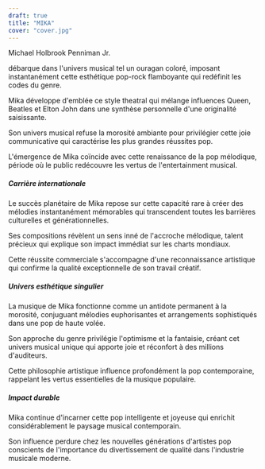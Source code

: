 ```yaml
---
draft: true
title: "MIKA"
cover: "cover.jpg"
---
```


Michael Holbrook Penniman Jr.

débarque dans l'univers musical tel un ouragan coloré, imposant instantanément cette esthétique pop-rock flamboyante qui
redéfinit les codes du genre.

Mika développe d'emblée ce style theatral qui mélange influences Queen, Beatles et Elton John dans une synthèse
personnelle d'une originalité saisissante.

Son univers musical refuse la morosité ambiante pour privilégier cette joie communicative qui caractérise les plus
grandes réussites pop.

L'émergence de Mika coïncide avec cette renaissance de la pop mélodique, période où le public redécouvre les vertus de
l'entertainment musical.


##### Carrière internationale

Le succès planétaire de Mika repose sur cette capacité rare à créer des mélodies instantanément mémorables qui
transcendent toutes les barrières culturelles et générationnelles.

Ses compositions révèlent un sens inné de l'accroche mélodique, talent précieux qui explique son impact immédiat sur les
charts mondiaux.

Cette réussite commerciale s'accompagne d'une reconnaissance artistique qui confirme la qualité exceptionnelle de son
travail créatif.


##### Univers esthétique singulier

La musique de Mika fonctionne comme un antidote permanent à la morosité, conjuguant mélodies euphorisantes et
arrangements sophistiqués dans une pop de haute volée.

Son approche du genre privilégie l'optimisme et la fantaisie, créant cet univers musical unique qui apporte joie et
réconfort à des millions d'auditeurs.

Cette philosophie artistique influence profondément la pop contemporaine, rappelant les vertus essentielles de la
musique populaire.


##### Impact durable

Mika continue d'incarner cette pop intelligente et joyeuse qui enrichit considérablement le paysage musical
contemporain.

Son influence perdure chez les nouvelles générations d'artistes pop conscients de l'importance du divertissement de
qualité dans l'industrie musicale moderne.
